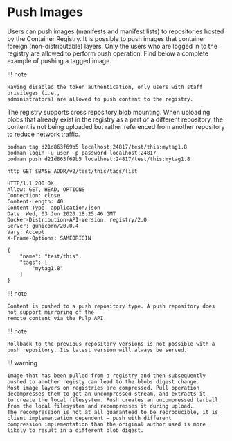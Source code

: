 # Push Images

Users can push images (manifests and manifest lists) to repositories hosted by the Container
Registry. It is possible to push images that container foreign (non-distributable) layers. Only the
users who are logged in to the registry are allowed to perform push operation. Find below a complete
example of pushing a tagged image.

!!! note

    Having disabled the token authentication, only users with staff privileges (i.e.,
    administrators) are allowed to push content to the registry.

The registry supports cross repository blob mounting. When uploading blobs that already exist in
the registry as a part of a different repository, the content is not being uploaded but rather
referenced from another repository to reduce network traffic.

```
podman tag d21d863f69b5 localhost:24817/test/this:mytag1.8
podman login -u user -p password localhost:24817
podman push d21d863f69b5 localhost:24817/test/this:mytag1.8
```

```
http GET $BASE_ADDR/v2/test/this/tags/list
```

```
HTTP/1.1 200 OK
Allow: GET, HEAD, OPTIONS
Connection: close
Content-Length: 40
Content-Type: application/json
Date: Wed, 03 Jun 2020 18:25:46 GMT
Docker-Distribution-API-Version: registry/2.0
Server: gunicorn/20.0.4
Vary: Accept
X-Frame-Options: SAMEORIGIN

{
    "name": "test/this",
    "tags": [
        "mytag1.8"
    ]
}
```

!!! note

    Content is pushed to a push repository type. A push repository does not support mirroring of the
    remote content via the Pulp API.

!!! note

    Rollback to the previous repository versions is not possible with a push repository. Its latest version will always be served.

!!! warning

    Image that has been pulled from a registry and then subsequently pushed to another registy can lead to the blobs digest change.
    Most image layers on registries are compressed. Pull operation decompresses them to get an uncompressed stream, and extracts it
    to create the local filesystem. Push creates an uncompressed tarball from the local filesystem and recompresses it during upload.
    The recompression is not at all guaranteed to be reproducible, it is client implementation dependent — push with different
    compression implementation than the original author used is more likely to result in a different blob digest.
